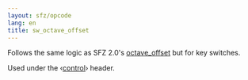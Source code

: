 ```yaml
---
layout: sfz/opcode
lang: en
title: sw_octave_offset
---
```

Follows the same logic as SFZ 2.0's [octave_offset](octave_offset)
but for key switches.

Used under the ‹[control](/headers/control)› header.
